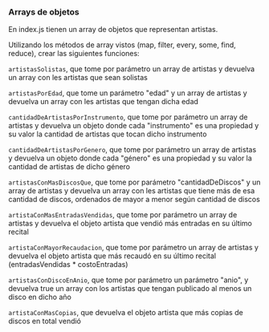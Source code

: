 ### Arrays de objetos

En index.js tienen un array de objetos que representan artistas.

Utilizando los métodos de array vistos (map, filter, every, some, find, reduce), crear las siguientes funciones:

`artistasSolistas`, que tome por parámetro un array de artistas y devuelva un array con les artistas que sean solistas

`artistasPorEdad`, que tome un parámetro "edad" y un array de artistas y devuelva un array con les artistas que tengan dicha edad

`cantidadDeArtistasPorInstrumento`, que tome por parámetro un array de artistas y devuelva un objeto donde cada "instrumento" es una propiedad y su valor la cantidad de artistas que tocan dicho instrumento

`cantidadDeArtistasPorGenero`, que tome por parámetro un array de artistas y devuelva un objeto donde cada "género" es una propiedad y su valor la cantidad de artistas de dicho género

`artistasConMasDiscosQue`, que tome por parámetro "cantidadDeDiscos" y un array de artistas y devuelva un array con les artistas que tiene más de esa cantidad de discos, ordenados de mayor a menor según cantidad de discos

`artistaConMasEntradasVendidas`, que tome por parámetro un array de artistas y devuelva el objeto artista que vendió más entradas en su último recital

`artistaConMayorRecaudacion`, que tome por parámetro un array de artistas y devuelva el objeto artista que más recaudó en su último recital (entradasVendidas * costoEntradas)

`artistasConDiscoEnAnio`, que tome por parámetro un parámetro "anio", y devuelva true un array con los artistas que tengan publicado al menos un disco en dicho año

`artistaConMasCopias`, que devuelva el objeto artista que más copias de discos en total vendió

